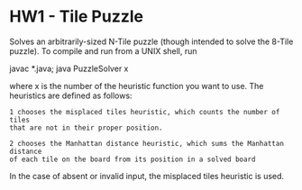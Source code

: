 # HW1 - Tile Puzzle

Solves an arbitrarily-sized N-Tile puzzle (though intended to solve
the 8-Tile puzzle). To compile and run from a UNIX shell, run

javac *.java; java PuzzleSolver x

where x is the number of the heuristic function you want to use. The heuristics
are defined as follows:

    1 chooses the misplaced tiles heuristic, which counts the number of tiles
    that are not in their proper position.

    2 chooses the Manhattan distance heuristic, which sums the Manhattan distance
    of each tile on the board from its position in a solved board

In the case of absent or invalid input, the misplaced tiles heuristic is used.

